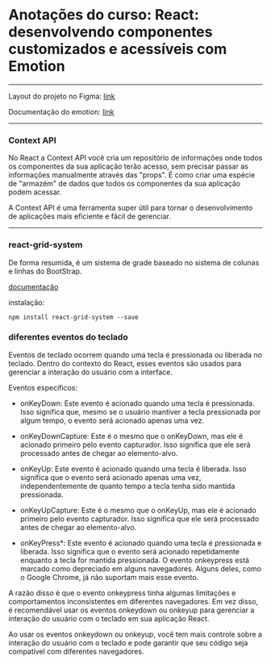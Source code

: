# Anotações do curso: React: desenvolvendo componentes customizados e acessíveis com Emotion
---

Layout do projeto no Figma: [link](https://www.figma.com/file/DGIzbfXEi27oiKzI0nGMIV/Freelando-%7C-WebApp-com-React?type=design&node-id=244-8309&mode=design&t=wgm7xKhvAGvqu0yz-0)


Documentação do emotion: [link](https://emotion.sh/docs/flow#emotionstyled)

---

### Context API
No React a Context API você cria um repositório de informações onde todos os componentes da sua aplicação terão acesso, sem precisar passar as informações manualmente através das "props". É como criar uma espécie de "armazém" de dados que todos os componentes da sua aplicação podem acessar.

A Context API é uma ferramenta super útil para tornar o desenvolvimento de aplicações mais eficiente e fácil de gerenciar.

---

### react-grid-system
De forma resumida, é um sistema de grade baseado no sistema de colunas e linhas do BootStrap.

[documentação](https://www.npmjs.com/package/react-grid-system)

instalação:
```
npm install react-grid-system --save
```

### diferentes eventos do teclado
Eventos de teclado ocorrem quando uma tecla é pressionada ou liberada no teclado. Dentro do contexto do React, esses eventos são usados para gerenciar a interação do usuário com a interface.

Eventos específicos:

- onKeyDown: Este evento é acionado quando uma tecla é pressionada. Isso significa que, mesmo se o usuário mantiver a tecla pressionada por algum tempo, o evento será acionado apenas uma vez.

- onKeyDownCapture: Este é o mesmo que o onKeyDown, mas ele é acionado primeiro pelo evento capturador. Isso significa que ele será processado antes de chegar ao elemento-alvo.

- onKeyUp: Este evento é acionado quando uma tecla é liberada. Isso significa que o evento será acionado apenas uma vez, independentemente de quanto tempo a tecla tenha sido mantida pressionada.

- onKeyUpCapture: Este é o mesmo que o onKeyUp, mas ele é acionado primeiro pelo evento capturador. Isso significa que ele será processado antes de chegar ao elemento-alvo.

- onKeyPress*: Este evento é acionado quando uma tecla é pressionada e liberada. Isso significa que o evento será acionado repetidamente enquanto a tecla for mantida pressionada.
O evento onkeypress está marcado como depreciado em alguns navegadores. Alguns deles, como o Google Chrome, já não suportam mais esse evento.

A razão disso é que o evento onkeypress tinha algumas limitações e comportamentos inconsistentes em diferentes navegadores. Em vez disso, é recomendável usar os eventos onkeydown ou onkeyup para gerenciar a interação do usuário com o teclado em sua aplicação React.

Ao usar os eventos onkeydown ou onkeyup, você tem mais controle sobre a interação do usuário com o teclado e pode garantir que seu código seja compatível com diferentes navegadores.